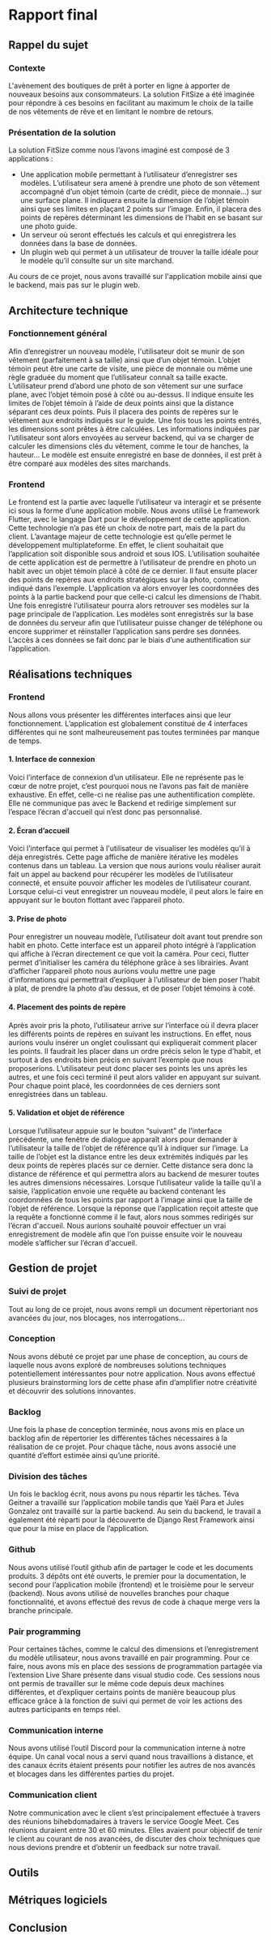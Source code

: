 # Rapport final

## Rappel du sujet

### Contexte

L'avènement des boutiques de prêt à porter en ligne à apporter de nouveaux besoins aux consommateurs. La solution FitSize a été imaginée pour répondre à ces besoins en facilitant au maximum le choix de la taille de nos vêtements de rêve et en limitant le nombre de retours.

### Présentation de la solution

La solution FitSize comme nous l’avons imaginé est composé de 3 applications :
- Une application mobile permettant à l’utilisateur d’enregistrer ses modèles. L’utilisateur sera amené à prendre une photo de son vêtement accompagné d’un objet témoin (carte de crédit, pièce de monnaie…) sur une surface plane. Il indiquera ensuite la dimension de l’objet témoin ainsi que ses limites en plaçant 2 points sur l’image. Enfin, il placera des points de repères déterminant les dimensions de l’habit en se basant sur une photo guide.
- Un serveur où seront effectués les calculs et qui enregistrera les données dans la base de données.
- Un plugin web qui permet à un utilisateur de trouver la taille idéale pour le modèle qu’il consulte sur un site marchand.

Au cours de ce projet, nous avons travaillé sur l'application mobile ainsi que le backend, mais pas sur le plugin web.

## Architecture technique

### Fonctionnement général

Afin d’enregistrer un nouveau modèle, l'utilisateur doit se munir de son vêtement (parfaitement à sa taille) ainsi que d’un objet témoin. L’objet témoin peut être une carte de visite, une pièce de monnaie ou même une règle graduée du moment que l’utilisateur connaît sa taille exacte. L’utilisateur prend d’abord une photo de son vêtement sur une surface plane, avec l’objet témoin posé à côté ou au-dessus. Il indique ensuite les limites de l’objet témoin à l’aide de deux points ainsi que la distance séparant ces deux points.
Puis il placera des points de repères sur le vêtement aux endroits indiqués sur le guide. Une fois tous les points entrés, les dimensions sont prêtes à être calculées. Les informations indiquées par l’utilisateur sont alors envoyées au serveur backend, qui va se charger de calculer les dimensions clés du vêtement, comme le tour de hanches, la hauteur… Le modèle est ensuite enregistré en base de données, il est prêt à être comparé aux modèles des sites marchands.

### Frontend
Le frontend est la partie avec laquelle l’utilisateur va interagir et se présente ici sous la forme d’une application mobile. 
Nous avons utilisé Le framework Flutter, avec le langage Dart pour le développement de cette application. Cette technologie n’a pas été un choix de notre part, mais de la part du client. L’avantage majeur de cette technologie est qu’elle permet le développement multiplateforme. En effet, le client souhaitait que l’application soit disponible sous android et sous IOS.
L’utilisation souhaitée de cette application est de permettre à l’utilisateur de prendre en photo un habit avec un objet témoin placé à côté de ce dernier. Il faut ensuite placer des points de repères aux endroits stratégiques sur la photo, comme indiqué dans l’exemple. L’application va alors envoyer les coordonnées des points à la partie backend pour que celle-ci calcul les dimensions de l’habit. Une fois enregistré l’utilisateur pourra alors retrouver ses modèles sur la page principale de l’application. Les modèles sont enregistrés sur la base de données du serveur afin que l’utilisateur puisse changer de téléphone ou encore supprimer et réinstaller l’application sans perdre ses données. L’accès à ces données se fait donc par le biais d’une authentification sur l’application.




## Réalisations techniques
### Frontend

Nous allons vous présenter les différentes interfaces ainsi que leur fonctionnement. L’application est globalement constitué de 4 interfaces différentes qui ne sont malheureusement pas toutes terminées par manque de temps. 


#### 1. Interface de connexion

Voici l’interface de connexion d’un utilisateur. Elle ne représente pas le cœur de notre projet, c’est pourquoi nous ne l’avons pas fait de manière exhaustive. En effet, celle-ci ne réalise pas une authentification complète. Elle ne communique pas avec le Backend et redirige simplement sur l’espace l’écran d'accueil qui n’est donc pas personnalisé.


#### 2. Écran d’accueil

Voici l’interface qui permet à l'utilisateur de visualiser les modèles qu’il à déja enregistrés. Cette page affiche de manière itérative les modèles contenus dans un tableau. La version que nous aurions voulu réaliser aurait fait un appel au backend pour récupérer les modèles de l’utilisateur connecté, et ensuite pouvoir afficher les modèles de l’utilisateur courant.
Lorsque celui-ci veut enregistrer un nouveau modèle, il peut alors le faire en appuyant sur le bouton flottant avec l’appareil photo.

#### 3. Prise de photo

Pour enregistrer un nouveau modèle, l’utilisateur doit avant tout prendre son habit en photo. Cette interface est un appareil photo intégré à l’application qui affiche à l’écran directement ce que voit la caméra. Pour ceci, flutter permet d’initialiser les caméra du téléphone grâce à ses librairies.
Avant d’afficher l’appareil photo nous aurions voulu mettre une page d’informations qui permettrait d’expliquer à l’utilisateur de bien poser l’habit à plat, de prendre la photo d’au dessus, et de poser l’objet témoins à coté.

#### 4. Placement des points de repère

Après avoir pris la photo, l’utilisateur arrive sur l’interface où il devra placer les différents points de repères en suivant les instructions. 
En effet, nous aurions voulu insérer un onglet coulissant qui expliquerait comment placer les points. Il faudrait les placer dans un ordre précis selon le type d’habit, et surtout à des endroits bien précis en suivant l’exemple que nous proposerions. 
L’utilisateur peut donc placer ses points les uns après les autres, et une fois ceci terminé il peut alors valider en appuyant sur suivant.
Pour chaque point placé, les coordonnées de ces derniers sont enregistrées dans un tableau.


#### 5. Validation et objet de référence

Lorsque l’utilisateur appuie sur le bouton “suivant” de l’interface précédente, une fenêtre de dialogue apparaît alors pour demander à l’utilisateur la taille de l’objet de référence qu’il à indiquer sur l’image. La taille de l’objet est la distance entre les deux extrémités indiqués par les deux points de repères placés sur ce dernier. Cette distance sera donc la distance de référence et qui permettra alors au backend de mesurer toutes les autres dimensions nécessaires.
Lorsque l’utilisateur valide la taille qu’il a saisie, l’application envoie une requête au backend contenant les coordonnées de tous les points par rapport à l’image ainsi que la taille de l’objet de référence. Lorsque la réponse que l’application reçoit atteste que la requête a fonctionné comme il le faut, alors nous sommes redirigés sur l’écran d'accueil. 
Nous aurions souhaité pouvoir effectuer un vrai enregistrement de modèle afin que l’on puisse ensuite voir le nouveau modèle s’afficher sur l’écran d'accueil.


## Gestion de projet

### Suivi de projet

Tout au long de ce projet, nous avons rempli un document répertoriant nos avancées du jour, nos blocages, nos interrogations…

### Conception

Nous avons débuté ce projet par une phase de conception, au cours de laquelle nous avons exploré de nombreuses solutions techniques potentiellement intéressantes pour notre application. Nous avons effectué plusieurs brainstorming lors de cette phase afin d’amplifier notre créativité et découvrir des solutions innovantes.

### Backlog

Une fois la phase de conception terminée, nous avons mis en place un backlog afin de répertorier les différentes tâches nécessaires à la réalisation de ce projet. Pour chaque tâche, nous avons associé une quantité d’effort estimée ainsi qu’une priorité.

### Division des tâches

Un fois le backlog écrit, nous avons pu nous répartir les tâches. Téva Geitner a travaillé sur l’application mobile tandis que Yaël Para et Jules Gonzalez ont travaillé sur la partie backend. Au sein du backend, le travail a également été réparti pour la découverte de Django Rest Framework ainsi que pour la mise en place de l’application.

### Github

Nous avons utilisé l’outil github afin de partager le code et les documents produits. 3 dépôts ont été ouverts, le premier pour la documentation, le second pour l’application mobile (frontend) et le troisième pour le serveur (backend). Nous avons utilisé de nouvelles branches pour chaque fonctionnalité, et avons effectué des revus de code à chaque merge vers la branche principale.

### Pair programming

Pour certaines tâches, comme le calcul des dimensions et l’enregistrement du modèle utilisateur, nous avons travaillé en pair programming. Pour ce faire, nous avons mis en place des sessions de programmation partagée via l’extension Live Share présente dans visual studio code. Ces sessions nous ont permis de travailler sur le même code depuis deux machines différentes, et d’expliquer certains points de manière beaucoup plus efficace grâce à la fonction de suivi qui permet de voir les actions des autres participants en temps réel.

### Communication interne

Nous avons utilisé l’outil Discord pour la communication interne à notre équipe. Un canal vocal nous a servi quand nous travaillions à distance, et des canaux écrits étaient présents pour notifier les autres de nos avancés et blocages dans les différentes parties du projet.

### Communication client

Notre communication avec le client s’est principalement effectuée à travers des réunions bihebdomadaires à travers le service Google Meet. Ces réunions duraient entre 30 et 60 minutes. Elles avaient pour objectif de tenir le client au courant de nos avancées, de discuter des choix techniques que nous devions prendre et d’obtenir un feedback sur notre travail.

## Outils

## Métriques logiciels

## Conclusion
